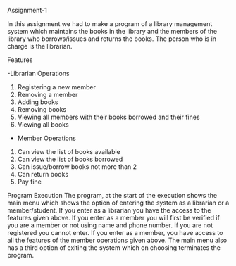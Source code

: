 Assignment-1

In this assignment we had to make a program of a library management system which maintains the books in the library and
the members of the library who borrows/issues and returns the books. The person who is in charge is the librarian.


Features

-Librarian Operations
1. Registering a new member
2. Removing a member
3. Adding books
4. Removing books
5. Viewing all members with their books borrowed and their fines
6. Viewing all books

- Member Operations
1. Can view the list of books available
2. Can view the list of books borrowed
3. Can issue/borrow books not more than 2
4. Can return books
5. Pay fine


Program Execution
The program, at the start of the execution shows the main menu which shows the option of entering the system as a librarian or a member/student. If you enter as a librarian you have the access to the features given above. If you enter as a member you will first be verified if you are a member or not using name and phone number. If you are not registered you cannot enter. If you enter as a member, you have access to all the features of the member operations given above. The main menu also has a third option of exiting the system which on choosing terminates the program.